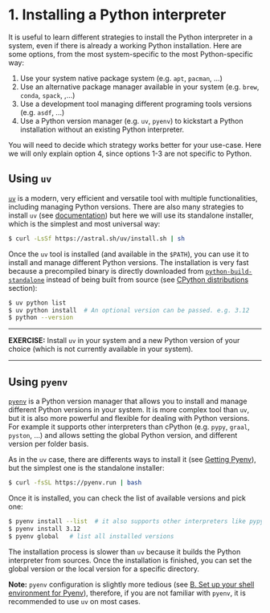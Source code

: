 # 1. Installing a Python interpreter

It is useful to learn different strategies to install the Python interpreter in a system, even if there is already a working Python installation. Here are some options, from the most system-specific to the most Python-specific way:

1. Use your system native package system (e.g. `apt`, `pacman`, ...)
2. Use an alternative package manager available in your system (e.g. `brew`, `conda`, `spack`, ,...)
3. Use a development tool managing different programing tools versions (e.g. `asdf`, ...)
4. Use a Python version manager (e.g. `uv`, `pyenv`) to kickstart a Python installation without an existing Python interpreter.

You will need to decide which strategy works better for your use-case. Here we will only explain option 4, since options 1-3 are not specific to Python.

## Using `uv`

[`uv`](https://docs.astral.sh/uv/) is a modern, very efficient and versatile tool with multiple functionalities, including managing Python versions. There are also many strategies to install `uv` (see [documentation](https://docs.astral.sh/uv/getting-started/installation/)) but here we will use its standalone installer, which is the simplest and most universal way:

```bash
$ curl -LsSf https://astral.sh/uv/install.sh | sh
```

Once the `uv` tool is installed (and available in the `$PATH`), you can use it to install and manage different Python versions. The installation is very fast because a precompiled binary is directly downloaded from [`python-build-standalone`](https://github.com/astral-sh/python-build-standalone) instead of being built from source (see [CPython distributions](https://docs.astral.sh/uv/concepts/python-versions/#cpython-distributions) section):

```bash
$ uv python list
$ uv python install  # An optional version can be passed. e.g. 3.12
$ python --version
```

------------------------------------------------------------
**EXERCISE:**
Install `uv` in your system and a new Python version of your choice (which is not currently available in your system).

------------------------------------------------------------

## Using `pyenv`

[`pyenv`](https://github.com/pyenv/pyenv?tab=readme-ov-file) is a Python version manager that allows you to install and manage different Python versions in your system. It is more complex tool than `uv`, but it is also more powerful and flexible for dealing with Python versions. For example it supports other  interpreters than cPython (e.g.  `pypy`, `graal`, `pyston`, ...) and allows setting the global Python version, and different version per folder basis.

As in the `uv` case, there are differents ways to install it (see [Getting Pyenv](https://github.com/pyenv/pyenv?tab=readme-ov-file#a-getting-pyenv)), but the simplest one is the standalone installer:

```bash
$ curl -fsSL https://pyenv.run | bash
```

Once it is installed, you can check the list of available versions and pick one:
```bash
$ pyenv install --list  # it also supports other interpreters like pypy
$ pyenv install 3.12
$ pyenv global   # list all installed versions
```

The installation process is slower than `uv` because it builds the Python interpreter from sources. Once the installation is finished, you can set the global version or the local version for a specific directory.

**Note:**
`pyenv` configuration is slightly more tedious (see [B. Set up your shell environment for Pyenv](https://github.com/pyenv/pyenv?tab=readme-ov-file#b-set-up-your-shell-environment-for-pyenv)), therefore, if you are not familiar with `pyenv`, it is recommended to use `uv` on most cases.
